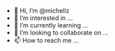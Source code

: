 - 👋 Hi, I’m @michellz
- 👀 I’m interested in ...
- 🌱 I’m currently learning ...
- 💞️ I’m looking to collaborate on ...
- 📫 How to reach me ...

<!---
michellz/michellz is a ✨ special ✨ repository because its `README.md` (this file) appears on your GitHub profile.
You can click the Preview link to take a look at your changes.
--->
